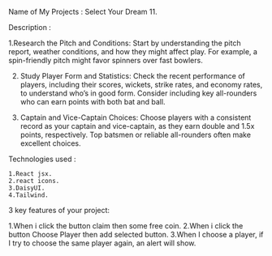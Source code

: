 Name of My Projects : Select Your Dream 11.

Description :

  1.Research the Pitch and Conditions: Start by understanding the pitch report, weather conditions, and how they might affect play. For example, a spin-friendly pitch might favor spinners over fast bowlers.

  2. Study Player Form and Statistics: Check the recent performance of players, including their scores, wickets, strike rates, and economy rates, to understand who’s in good form. Consider including key all-rounders who can earn points with both bat and ball.

  3. Captain and Vice-Captain Choices: Choose players with a consistent record as your captain and vice-captain, as they earn double and 1.5x points, respectively. Top batsmen or reliable all-rounders often make excellent choices.

Technologies used :

    1.React jsx.
    2.react icons.
    3.DaisyUI.
    4.Tailwind.

3 key features of your project:

 1.When i click the button claim then some free coin.
 2.When i click the button Choose Player then add selected button.
3.When I choose a player, if I try to choose the same player again, an alert will show.
